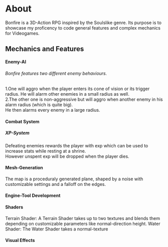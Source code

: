 # About

Bonfire is a 3D-Action RPG inspired by the Soulslike genre. Its purpose is to showcase my proficency to code general features and complex mechanics for Videogames.  

## Mechanics and Features

#### Enemy-AI
###### Bonfire features two different enemy behaviours. 
1.One will aggro when the player enters its cone of vision or its trigger radius. He will alarm other enemies in a small radius as well.  
2.The other one is non-aggressive but will aggro when another enemy in his alarm radius (which is quite big).  
He then alarms every enemy in a large radius.

#### Combat System
##### XP-System
Defeating enemies rewards the player with exp which can be used to increase stats while resting at a shrine.  
However unspent exp will be dropped when the player dies.
#### Mesh-Generation
The map is a proceduraly generated plane, shaped by a noise with customizable settings and a falloff on the edges.
#### Engine-Tool Development
#### Shaders
Terrain Shader: A Terrain Shader takes up to two textures and blends them depending on customizable parameters like normal-direction height.
Water Shader: The Water Shader takes a normal-texture
#### Visual Effects

